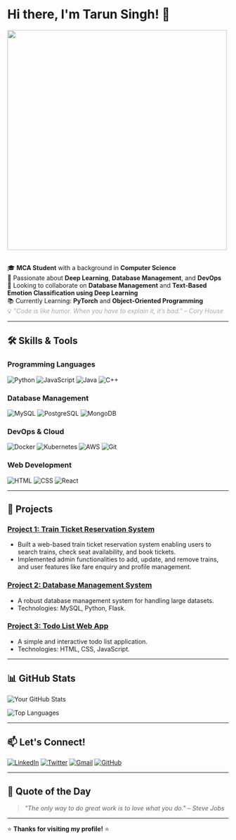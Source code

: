 # Hi there, I'm Tarun Singh! 👋

<img src="https://github.com/Anmol-Baranwal/Cool-GIFs-For-GitHub/assets/74038190/219bcc70-f5dc-466b-9a60-29653d8e8433" width="500">
<br><br>

🎓 **MCA Student** with a background in **Computer Science**  
🤖 Passionate about **Deep Learning**, **Database Management**, and **DevOps**  
🚀 Looking to collaborate on **Database Management** and **Text-Based Emotion Classification using Deep Learning**  
📚 Currently Learning: **PyTorch** and **Object-Oriented Programming**  
💡 <span style="color: #A9A9A9; font-style: italic;">"Code is like humor. When you have to explain it, it’s bad." – Cory House</span>

---

## 🛠️ **Skills & Tools**

### Programming Languages
![Python](https://img.shields.io/badge/Python-3776AB?style=for-the-badge&logo=python&logoColor=white)
![JavaScript](https://img.shields.io/badge/JavaScript-F7DF1E?style=for-the-badge&logo=javascript&logoColor=black)
![Java](https://img.shields.io/badge/Java-ED8B00?style=for-the-badge&logo=openjdk&logoColor=white)
![C++](https://img.shields.io/badge/C%2B%2B-00599C?style=for-the-badge&logo=c%2B%2B&logoColor=white)

### Database Management
![MySQL](https://img.shields.io/badge/MySQL-4479A1?style=for-the-badge&logo=mysql&logoColor=white)
![PostgreSQL](https://img.shields.io/badge/PostgreSQL-336791?style=for-the-badge&logo=postgresql&logoColor=white)
![MongoDB](https://img.shields.io/badge/MongoDB-47A248?style=for-the-badge&logo=mongodb&logoColor=white)

### DevOps & Cloud
![Docker](https://img.shields.io/badge/Docker-2496ED?style=for-the-badge&logo=docker&logoColor=white)
![Kubernetes](https://img.shields.io/badge/Kubernetes-326CE5?style=for-the-badge&logo=kubernetes&logoColor=white)
![AWS](https://img.shields.io/badge/AWS-232F3E?style=for-the-badge&logo=amazon-aws&logoColor=white)
![Git](https://img.shields.io/badge/Git-F05032?style=for-the-badge&logo=git&logoColor=white)

### Web Development
![HTML](https://img.shields.io/badge/HTML-E34F26?style=for-the-badge&logo=html5&logoColor=white)
![CSS](https://img.shields.io/badge/CSS-1572B6?style=for-the-badge&logo=css3&logoColor=white)
![React](https://img.shields.io/badge/React-61DAFB?style=for-the-badge&logo=react&logoColor=black)

---

## 🌟 **Projects**

### [Project 1: Train Ticket Reservation System](https://github.com/your-username/train-ticket-reservation)
- Built a web-based train ticket reservation system enabling users to search trains, check seat availability, and book tickets.
- Implemented admin functionalities to add, update, and remove trains, and user features like fare enquiry and profile management.

### [Project 2: Database Management System](https://github.com/your-username/project-2)
- A robust database management system for handling large datasets.
- Technologies: MySQL, Python, Flask.

### [Project 3: Todo List Web App](https://github.com/your-username/todo-list)
- A simple and interactive todo list application.
- Technologies: HTML, CSS, JavaScript.

---

## 📊 **GitHub Stats**

![Your GitHub Stats](https://github-readme-stats.vercel.app/api?username=taruns900&show_icons=true&theme=radical)

![Top Languages](https://github-readme-stats.vercel.app/api/top-langs/?username=taruns900&layout=compact&theme=radical)

---

## 📫 **Let's Connect!**

[![LinkedIn](https://img.shields.io/badge/LinkedIn-0077B5?style=for-the-badge&logo=linkedin&logoColor=white)](https://www.linkedin.com/in/tarunuohyd)
[![Twitter](https://img.shields.io/badge/Twitter-1DA1F2?style=for-the-badge&logo=twitter&logoColor=white)](https://twitter.com/your-twitter)
[![Gmail](https://img.shields.io/badge/Gmail-D14836?style=for-the-badge&logo=gmail&logoColor=white)](mailto:tarunsingh332002@gmail.com)
[![GitHub](https://img.shields.io/badge/GitHub-100000?style=for-the-badge&logo=github&logoColor=white)](https://github.com/taruns900)

---

## 💬 **Quote of the Day**

> *"The only way to do great work is to love what you do." – Steve Jobs*

---

⭐️ **Thanks for visiting my profile!** ⭐️
